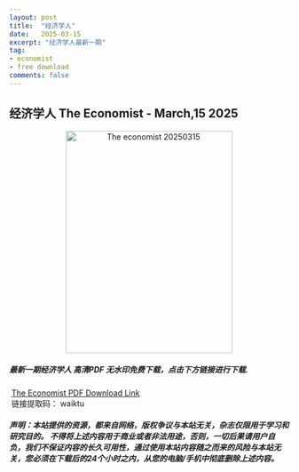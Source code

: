 ```yaml
---
layout: post
title:  "经济学人"
date:   2025-03-15
excerpt: "经济学人最新一期"
tag:
- economist
- free download
comments: false
---
```


## 经济学人 The Economist - March,15 2025


<div align="center">
<img src="https://i.postimg.cc/FK736JKz/The-Economist-UK-15-March-2025.png" alt="The economist 20250315" border="0" width = 300 height = 400 /> 
</div>


 <h5>最新一期经济学人 高清PDF 无水印免费下载，点击下方链接进行下载. </h5>
 
  <a href="https://wwfh.lanzout.com/i7BGG2qwo0yj">The Economist PDF Download Link</a>   
  <br/>
  链接提取码： waiktu
 
##### 声明：本站提供的资源，都来自网络，版权争议与本站无关，杂志仅限用于学习和研究目的。 不得将上述内容用于商业或者非法用途，否则，一切后果请用户自负，我们不保证内容的长久可用性，通过使用本站内容随之而来的风险与本站无关，您必须在下载后的24个小时之内，从您的电脑/手机中彻底删除上述内容。
 
